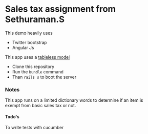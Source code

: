 # Sales tax assignment from Sethuraman.S

This demo heavily uses
* Twitter bootstrap
*  Angular Js


This app uses a [tableless model](/app/models/sales_tax_model.rb)

* Clone this repository
* Run the ```` bundle ```` command
* Than ```` rails s ```` to boot the server

### Notes
 This app runs on a limited dictionary words to determine if an item is exempt from basic sales tax or not.


 #### Todo's
  To write tests with cucumber


